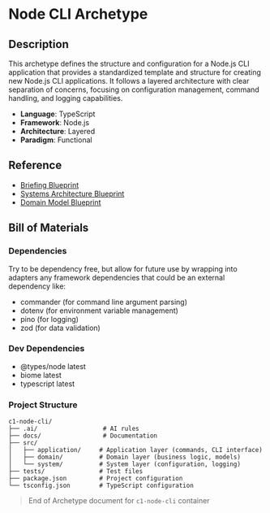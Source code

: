 # Node CLI Archetype

## Description

This archetype defines the structure and configuration for a Node.js CLI application that provides a standardized template and structure for creating new Node.js CLI applications. It follows a layered architecture with clear separation of concerns, focusing on configuration management, command handling, and logging capabilities.

- **Language**: TypeScript
- **Framework**: Node.js
- **Architecture**: Layered
- **Paradigm**: Functional

## Reference

- [Briefing Blueprint](/docs/briefing.blueprint.md)
- [Systems Architecture Blueprint](/docs/systems-architecture.blueprint.md)
- [Domain Model Blueprint](/docs/domain-model.blueprint.md)

## Bill of Materials

### Dependencies

Try to be dependency free, but allow for future use by wrapping into adapters any framework dependencies that could be an external dependency like:

- commander (for command line argument parsing)
- dotenv (for environment variable management)
- pino (for logging)
- zod (for data validation)

### Dev Dependencies

- @types/node latest
- biome latest
- typescript latest

### Project Structure

```
c1-node-cli/
├── .ai/                  # AI rules
├── docs/                 # Documentation
├── src/
│   ├── application/     # Application layer (commands, CLI interface)
│   ├── domain/          # Domain layer (business logic, models)
│   └── system/          # System layer (configuration, logging)
├── tests/               # Test files
├── package.json         # Project configuration
└── tsconfig.json        # TypeScript configuration
```

> End of Archetype document for `c1-node-cli` container 